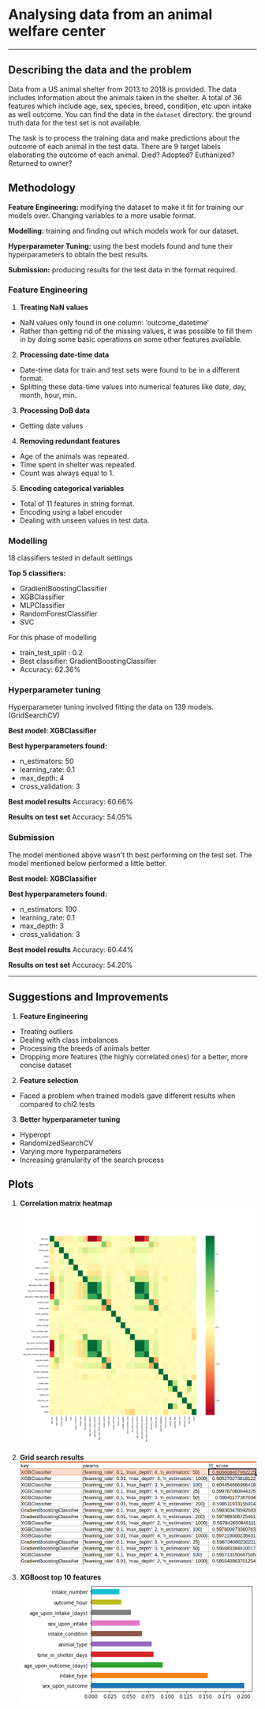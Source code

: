 # Analysing data from an animal welfare center

---
## Describing the data and the problem

Data from a US animal shelter from 2013 to 2018 is provided. The data includes information about the animals taken in the shelter. A total of 36 features which include age, sex, species, breed, condition, etc upon intake as well outcome. You can find the data in the ```dataset``` directory. the ground truth data for the test set is not available. 

The task is to process the training data and make predictions about the outcome of each animal in the test data. There are 9 target labels elaborating the outcome of each animal. Died? Adopted? Euthanized? Returned to owner?

## Methodology

**Feature Engineering:** modifying the dataset to make it fit for training our models over. Changing variables to a more usable format.

**Modelling:** training and finding out which models work for our dataset.

**Hyperparameter Tuning:** using the best models found and tune their hyperparameters to obtain the best results.

**Submission:** producing results for the test data in the format required.

### Feature Engineering

1. **Treating NaN values**
- NaN values only found in one column: ‘outcome_datetime’
- Rather than getting rid of the missing values, it was possible to fill them in by doing some basic operations on some other features available. 

2. **Processing date-time data** 
- Date-time data for train and test sets were found to be in a different format. 
- Splitting these data-time values into numerical features like date, day, month, hour, min. 

3. **Processing DoB data**
- Getting date values

4. **Removing redundant features**
- Age of the animals was repeated.
- Time spent in shelter was repeated.
- Count was always equal to 1.

5. **Encoding categorical variables**
- Total of 11 features in string format.
- Encoding using a label encoder
- Dealing with unseen values in test data.

### Modelling

18 classifiers tested in default settings

**Top 5 classifiers:**
- GradientBoostingClassifier 
- XGBClassifier
- MLPClassifier
- RandomForestClassifier 
- SVC

For this phase of modelling 
- train_test_split : 0.2
- Best classifier: GradientBoostingClassifier
- Accuracy: 62.36%

### Hyperparameter tuning

Hyperparameter tuning involved fitting the data on 139 models. (GridSearchCV)

**Best model: XGBClassifier**

**Best hyperparameters found:**
- n_estimators: 50
- learning_rate: 0.1
- max_depth: 4
- cross_validation: 3

**Best model results**
Accuracy: 60.66%

**Results on test set**
Accuracy: 54.05%

### Submission

The model mentioned above wasn't th best performing on the test set. The model mentioned below performed a little better. 

**Best model: XGBClassifier**

**Best hyperparameters found:**
- n_estimators: 100
- learning_rate: 0.1
- max_depth: 3
- cross_validation: 3

**Best model results**
Accuracy: 60.44%

**Results on test set**
Accuracy: 54.20%

---
## Suggestions and Improvements

1. **Feature Engineering**
- Treating outliers
- Dealing with class imbalances
- Processing the breeds of animals better
- Dropping more features (the highly correlated ones) for a better, more concise dataset

2. **Feature selection**
- Faced a problem when trained models gave different results when compared to chi2 tests

3. **Better hyperparameter tuning**
- Hyperopt
- RandomizedSearchCV
- Varying more hyperparameters 
- Increasing granularity of the search process

## Plots

1. **Correlation matrix heatmap**
![correlation map](https://github.com/codeaway23/animal-welfare-center-data/blob/master/plots/corr_matrix_heatmap.png)

2. **Grid search results**
![grid search results](https://github.com/codeaway23/animal-welfare-center-data/blob/master/plots/grid_search_results.png)

3. **XGBoost top 10 features**
![alt text](https://github.com/codeaway23/animal-welfare-center-data/blob/master/plots/xgb_top_10_features.png)

